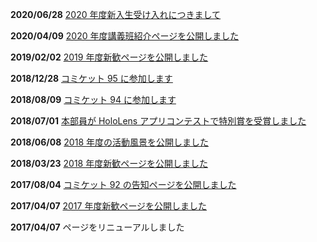 **2020/06/28** [2020 年度新入生受け入れにつきまして](#page/2020/correspondence-covid-19)

**2020/04/09** [2020 年度講義班紹介ページを公開しました](#page/2020/lecture)

**2019/02/02** [2019 年度新歓ページを公開しました](#page/2019/welcome)

**2018/12/28** [コミケット 95 に参加します](#page/2018/c95)

**2018/08/09** [コミケット 94 に参加します](#page/2018/c94)

**2018/07/01** [本部員が HoloLens アプリコンテストで特別賞を受賞しました](#page/2018/microsoft-hololens-app-dev-contest-special-prize)

**2018/06/08** [2018 年度の活動風景を公開しました](#page/2018/log-06)

**2018/03/23** [2018 年度新歓ページを公開しました](#page/2018/welcome)

**2017/08/04** [コミケット 92 の告知ページを公開しました](#page/2017/c92)

**2017/04/07** [2017 年度新歓ページを公開しました](#page/2017/welcome)

**2017/04/07** ページをリニューアルしました
